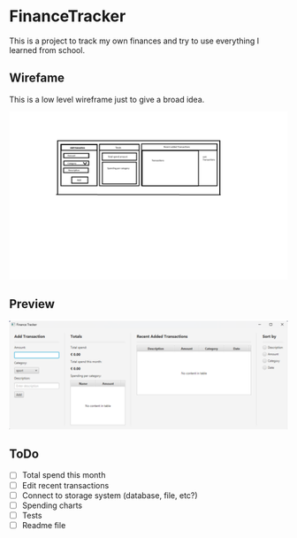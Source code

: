# FinanceTracker

This is a project to track my own finances and try to use everything I learned from school.

## Wirefame

This is a low level wireframe just to give a broad idea.

![wireframe](/app/src/main/resources/images/lowQualityWirframe.png)

## Preview

![Preview](/app/src/main/resources/images/AppPreview.png)

## ToDo

- [ ] Total spend this month
- [ ] Edit recent transactions 
- [ ] Connect to storage system (database, file, etc?)
- [ ] Spending charts
- [ ] Tests
- [ ] Readme file